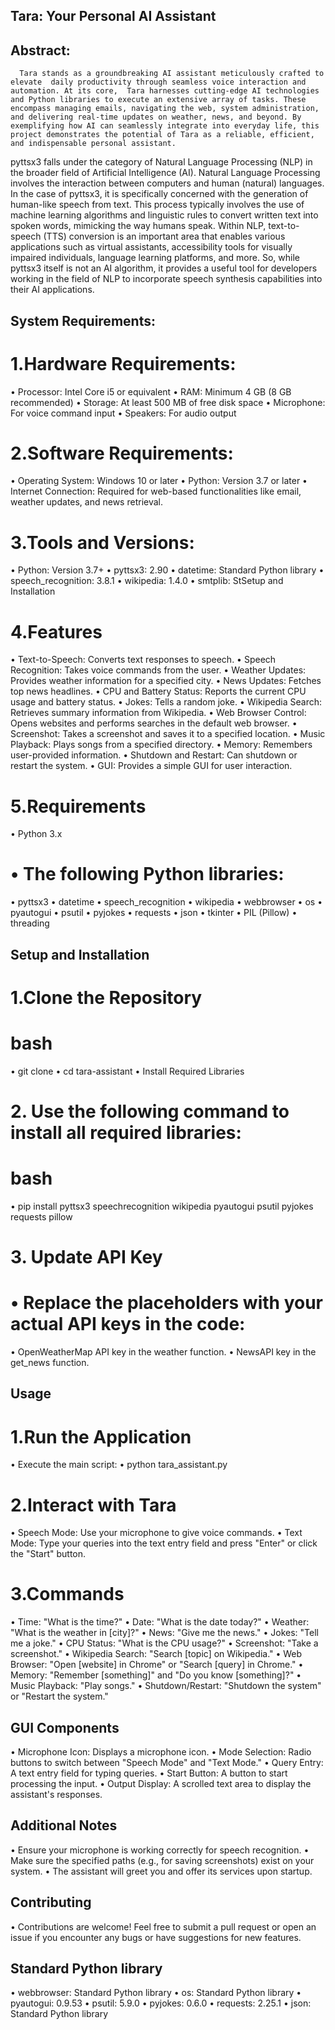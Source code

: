 
## Tara: Your Personal AI Assistant
## Abstract: 
      Tara stands as a groundbreaking AI assistant meticulously crafted to elevate  daily productivity through seamless voice interaction and automation. At its core,  Tara harnesses cutting-edge AI technologies and Python libraries to execute an extensive array of tasks. These encompass managing emails, navigating the web, system administration, and delivering real-time updates on weather, news, and beyond. By exemplifying how AI can seamlessly integrate into everyday life, this project demonstrates the potential of Tara as a reliable, efficient, and indispensable personal assistant.

pyttsx3 falls under the category of Natural Language Processing (NLP) in the broader field of Artificial Intelligence (AI).
Natural Language Processing involves the interaction between computers and human (natural) languages. In the case of pyttsx3, it is specifically concerned with the generation of human-like speech from text. This process typically involves the use of machine learning algorithms and linguistic rules to convert written text into spoken words, mimicking the way humans speak.
Within NLP, text-to-speech (TTS) conversion is an important area that enables various applications such as virtual assistants, accessibility tools for visually impaired individuals, language learning platforms, and more.
So, while pyttsx3 itself is not an AI algorithm, it provides a useful tool for developers working in the field of NLP to incorporate speech synthesis capabilities into their AI applications.

## System Requirements:
  # 1.Hardware Requirements:
  •	Processor: Intel Core i5 or equivalent
  •	RAM: Minimum 4 GB (8 GB recommended)
  •	Storage: At least 500 MB of free disk space
  •	Microphone: For voice command input
  •	Speakers: For audio output
  
  # 2.Software Requirements:
  •	Operating System: Windows 10 or later
  •	Python: Version 3.7 or later
  •	Internet Connection: Required for web-based functionalities like email, weather updates, and news retrieval.
  
  # 3.Tools and Versions:
  •	Python: Version 3.7+
  •	pyttsx3: 2.90
  •	datetime: Standard Python library
  •	speech_recognition: 3.8.1
  •	wikipedia: 1.4.0
  •	smtplib: StSetup and Installation
  
  # 4.Features
  • Text-to-Speech: Converts text responses to speech.
  • Speech Recognition: Takes voice commands from the user.
  • Weather Updates: Provides weather information for a specified city.
  • News Updates: Fetches top news headlines.
  • CPU and Battery Status: Reports the current CPU usage and battery status.
  • Jokes: Tells a random joke.
  • Wikipedia Search: Retrieves summary information from Wikipedia.
  • Web Browser Control: Opens websites and performs searches in the default web browser.
  • Screenshot: Takes a screenshot and saves it to a specified location.
  • Music Playback: Plays songs from a specified directory.
  • Memory: Remembers user-provided information.
  • Shutdown and Restart: Can shutdown or restart the system.
  • GUI: Provides a simple GUI for user interaction.
  # 5.Requirements
  • Python 3.x
  # • The following Python libraries:
  • pyttsx3
  • datetime
  • speech_recognition
  • wikipedia
  • webbrowser
  • os
  • pyautogui
  • psutil
  • pyjokes
  • requests
  • json
  • tkinter
  • PIL (Pillow)
  • threading

## Setup and Installation
# 1.Clone the Repository

  # bash
  • git clone <repository-url>
  • cd tara-assistant
  • Install Required Libraries

# 2. Use the following command to install all required libraries:
# bash
  • pip install pyttsx3 speechrecognition wikipedia pyautogui psutil pyjokes requests pillow

# 3. Update API Key
# • Replace the placeholders with your actual API keys in the code:
  • OpenWeatherMap API key in the weather function.
  • NewsAPI key in the get_news function.

## Usage
  # 1.Run the Application
  
  • Execute the main script:
 • python tara_assistant.py

# 2.Interact with Tara
  • Speech Mode: Use your microphone to give voice commands.
  • Text Mode: Type your queries into the text entry field and press "Enter" or click the "Start" button.

# 3.Commands
• Time: "What is the time?"
• Date: "What is the date today?"
• Weather: "What is the weather in [city]?"
• News: "Give me the news."
• Jokes: "Tell me a joke."
• CPU Status: "What is the CPU usage?"
• Screenshot: "Take a screenshot."
• Wikipedia Search: "Search [topic] on Wikipedia."
• Web Browser: "Open [website] in Chrome" or "Search [query] in Chrome."
• Memory: "Remember [something]" and "Do you know [something]?"
• Music Playback: "Play songs."
• Shutdown/Restart: "Shutdown the system" or "Restart the system."

## GUI Components
• Microphone Icon: Displays a microphone icon.
• Mode Selection: Radio buttons to switch between "Speech Mode" and "Text Mode."
• Query Entry: A text entry field for typing queries.
• Start Button: A button to start processing the input.
• Output Display: A scrolled text area to display the assistant's responses.

## Additional Notes
• Ensure your microphone is working correctly for speech recognition.
• Make sure the specified paths (e.g., for saving screenshots) exist on your system.
• The assistant will greet you and offer its services upon startup.

## Contributing
• Contributions are welcome! Feel free to submit a pull request or open an issue if you encounter any bugs or have suggestions for new features.

## Standard Python library
•	webbrowser: Standard Python library
•	os: Standard Python library
•	pyautogui: 0.9.53
•	psutil: 5.9.0
•	pyjokes: 0.6.0
•	requests: 2.25.1
•	json: Standard Python library


